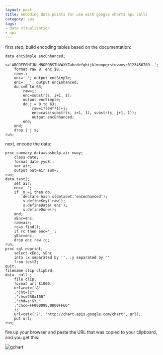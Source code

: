 ```yaml
---
layout: post
title: encoding data points for use with google charts api calls
category: sas
tags:
- data visualization
- api
---
```


first step, build encoding tables based on the documentation<!--more-->:

    data encSimple encEnhanced;
        s='ABCDEFGHIJKLMNOPQRSTUVWXYZabcdefghijklmnopqrstuvwxyz0123456789-.';
        format raw 8. enc $8.;
        raw=.;
        enc='_'; output encSimple;
        enc='__'; output encEnhanced;
        do i=0 to 63;
            raw=i;
            enc=substr(s, i+1, 1);
            output encSimple;
            do j = 0 to 63;
                raw=i*(64**1)+j;
                enc=cats(substr(s, i+1, 1), substr(s, j+1, 1));
                output encEnhanced;
            end;
        end;
        drop i j s;
    run;
    

next, encode the data:

    proc summary data=sashelp.air nway;
        class date;
        format date yyq8.;
        var air;
        output out=air sum=;
    run;
    data test2;
        set air;
        enc=' ';
        if _n_=1 then do;
            declare hash s(dataset:'encenhanced');
            s.defineKey('raw');
            s.defineData('enc');
            s.defineDone();
        end;
        xEnc=enc;
        raw=air;
        rc=s.find();
        if rc then enc='_';
        yEnc=enc;
        drop enc raw rc;
    run;
    proc sql noprint;
        select xEnc, yEnc
        into :x separated by '', :y separated by ''
        from test2;
    quit;
    filename clip clipbrd;
    data _null_;
        file clip;
        format url $1000.;
        url=catx('&'
        ,"cht=lc"
        ,"chs=250x100"
        ,"chd=s:&Y."
        ,"chco=FF000099,0000FF66"
        );
        url=catx('?', "http://chart.apis.google.com/chart", url);
        put url;
    run;


fire up your browser and paste the URL that was copied to your clipboard, and you get this:

![gchart](http://chart.apis.google.com/chart?cht=lc&chs=250x100&chd=s:FGGFFGHGHIJHIJKIJLMJJLNKLNPMNPSNPRUPPRVPRUYSTWbU&chco=FF000099,0000FF66)